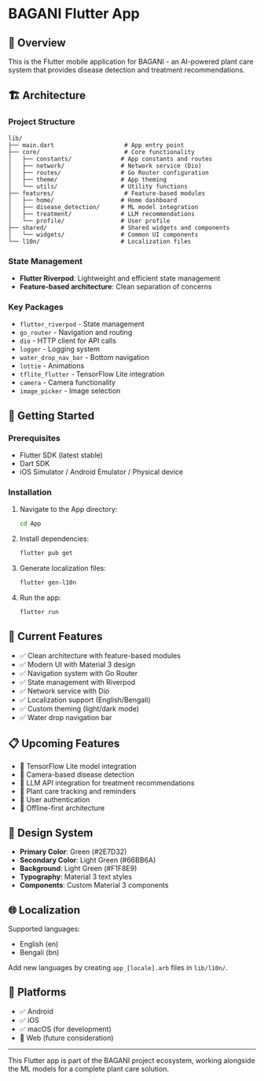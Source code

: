 # BAGANI Flutter App

## 📱 Overview
This is the Flutter mobile application for BAGANI - an AI-powered plant care system that provides disease detection and treatment recommendations.

## 🏗️ Architecture

### Project Structure
```
lib/
├── main.dart                    # App entry point
├── core/                        # Core functionality
│   ├── constants/              # App constants and routes
│   ├── network/                # Network service (Dio)
│   ├── routes/                 # Go Router configuration
│   ├── theme/                  # App theming
│   └── utils/                  # Utility functions
├── features/                    # Feature-based modules
│   ├── home/                   # Home dashboard
│   ├── disease_detection/      # ML model integration
│   ├── treatment/              # LLM recommendations
│   └── profile/                # User profile
├── shared/                     # Shared widgets and components
│   └── widgets/                # Common UI components
└── l10n/                       # Localization files
```

### State Management
- **Flutter Riverpod**: Lightweight and efficient state management
- **Feature-based architecture**: Clean separation of concerns

### Key Packages
- `flutter_riverpod` - State management
- `go_router` - Navigation and routing
- `dio` - HTTP client for API calls
- `logger` - Logging system
- `water_drop_nav_bar` - Bottom navigation
- `lottie` - Animations
- `tflite_flutter` - TensorFlow Lite integration
- `camera` - Camera functionality
- `image_picker` - Image selection

## 🚀 Getting Started

### Prerequisites
- Flutter SDK (latest stable)
- Dart SDK
- iOS Simulator / Android Emulator / Physical device

### Installation
1. Navigate to the App directory:
   ```bash
   cd App
   ```

2. Install dependencies:
   ```bash
   flutter pub get
   ```

3. Generate localization files:
   ```bash
   flutter gen-l10n
   ```

4. Run the app:
   ```bash
   flutter run
   ```

## 🎯 Current Features
- ✅ Clean architecture with feature-based modules
- ✅ Modern UI with Material 3 design
- ✅ Navigation system with Go Router
- ✅ State management with Riverpod
- ✅ Network service with Dio
- ✅ Localization support (English/Bengali)
- ✅ Custom theming (light/dark mode)
- ✅ Water drop navigation bar

## 📋 Upcoming Features
- 🔄 TensorFlow Lite model integration
- 🔄 Camera-based disease detection
- 🔄 LLM API integration for treatment recommendations
- 🔄 Plant care tracking and reminders
- 🔄 User authentication
- 🔄 Offline-first architecture

## 🎨 Design System
- **Primary Color**: Green (#2E7D32)
- **Secondary Color**: Light Green (#66BB6A)
- **Background**: Light Green (#F1F8E9)
- **Typography**: Material 3 text styles
- **Components**: Custom Material 3 components

## 🌐 Localization
Supported languages:
- English (en)
- Bengali (bn)

Add new languages by creating `app_[locale].arb` files in `lib/l10n/`.

## 📱 Platforms
- ✅ Android
- ✅ iOS
- ✅ macOS (for development)
- 🔄 Web (future consideration)

---

This Flutter app is part of the BAGANI project ecosystem, working alongside the ML models for a complete plant care solution.
